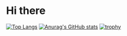 # Hi there
[![Top Langs](https://github-readme-stats.vercel.app/api/top-langs/?username=naisu-dev
)](https://github.com/anuraghazra/github-readme-stats)
[![Anurag's GitHub stats](https://github-readme-stats.vercel.app/api?username=naisu-dev
)](https://github.com/anuraghazra/github-readme-stats)
[![trophy](https://github-profile-trophy.vercel.app/?username=naisu-dev
)](https://github.com/ryo-ma/github-profile-trophy)
